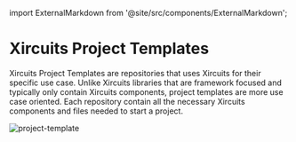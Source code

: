 import ExternalMarkdown from '@site/src/components/ExternalMarkdown';

# Xircuits Project Templates

Xircuits Project Templates are repositories that uses Xircuits for their specific use case. Unlike Xircuits libraries that are framework focused and typically only contain Xircuits components, project templates are more use case oriented. Each repository contain all the necessary Xircuits components and files needed to start a project.

![project-template](/img/docs/project-template/project-template.png)

<ExternalMarkdown
  url="https://raw.githubusercontent.com/XpressAI/xircuits/master/project-templates/readme.md"
  header="List of Open Source Project Templates"
  placeholder="Content is unavailable or the specified section is not found."
/>
